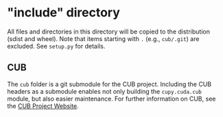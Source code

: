 # "include" directory

All files and directories in this directory will be copied to the distribution (sdist and wheel).
Note that items starting with `.` (e.g., `cub/.git`) are excluded.
See `setup.py` for details.

## CUB

The `cub` folder is a git submodule for the CUB project.
Including the CUB headers as a submodule enables not only building the `cupy.cuda.cub` module,
but also easier maintenance.
For further information on CUB, see the [CUB Project Website](http://nvlabs.github.com/cub).

